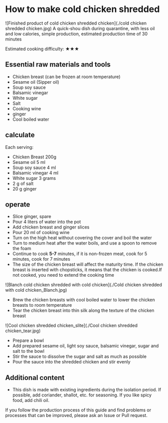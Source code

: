 # How to make cold chicken shredded

![Finished product of cold chicken shredded chicken](./cold chicken shredded chicken.jpg)
A quick-shou dish during quarantine, with less oil and low calories, simple production, estimated production time of 30 minutes

Estimated cooking difficulty: ★★★

## Essential raw materials and tools

- Chicken breast (can be frozen at room temperature)
- Sesame oil (Sipper oil)
- Soup soy sauce
- Balsamic vinegar
- White sugar
- Salt
- Cooking wine
- ginger
- Cool boiled water

## calculate

Each serving:

- Chicken Breast 200g
- Sesame oil 5 ml
- Soup soy sauce 4 ml
- Balsamic vinegar 4 ml
- White sugar 3 grams
- 2 g of salt
- 20 g ginger

## operate

- Slice ginger, spare
- Pour 4 liters of water into the pot
- Add chicken breast and ginger slices
- Pour 20 ml of cooking wine
- Turn on the high heat without covering the cover and boil the water
- Turn to medium heat after the water boils, and use a spoon to remove the foam
- Continue to cook **5-7** minutes, if it is non-frozen meat, cook for 5 minutes, cook for 7 minutes
- The size of the chicken breast will affect the maturity time. If the chicken breast is inserted with chopsticks, it means that the chicken is cooked.If not cooked, you need to extend the cooking time

![Blanch cold chicken shredded with cold chicken](./Cold chicken shredded with cold chicken_Blanch.jpg)

- Brew the chicken breasts with cool boiled water to lower the chicken breasts to room temperature
- Tear the chicken breast into thin silk along the texture of the chicken breast

![Cool chicken shredded chicken_slite](./Cool chicken shredded chicken_tear.jpg)

- Prepare a bowl
- Add prepared sesame oil, light soy sauce, balsamic vinegar, sugar and salt to the bowl
- Stir the sauce to dissolve the sugar and salt as much as possible
- Pour the sauce into the shredded chicken and stir evenly

## Additional content

- This dish is made with existing ingredients during the isolation period. If possible, add coriander, shallot, etc. for seasoning. If you like spicy food, add chili oil.

If you follow the production process of this guide and find problems or processes that can be improved, please ask an Issue or Pull request.